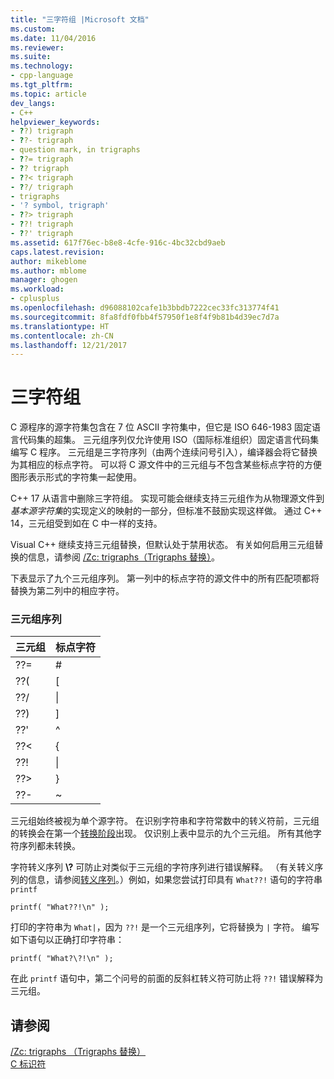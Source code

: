```yaml
---
title: "三字符组 |Microsoft 文档"
ms.custom: 
ms.date: 11/04/2016
ms.reviewer: 
ms.suite: 
ms.technology:
- cpp-language
ms.tgt_pltfrm: 
ms.topic: article
dev_langs:
- C++
helpviewer_keywords:
- ??) trigraph
- ??- trigraph
- question mark, in trigraphs
- ??= trigraph
- ?? trigraph
- ??< trigraph
- ??/ trigraph
- trigraphs
- '? symbol, trigraph'
- ??> trigraph
- ??! trigraph
- ??' trigraph
ms.assetid: 617f76ec-b8e8-4cfe-916c-4bc32cbd9aeb
caps.latest.revision: 
author: mikeblome
ms.author: mblome
manager: ghogen
ms.workload:
- cplusplus
ms.openlocfilehash: d96088102cafe1b3bbdb7222cec33fc313774f41
ms.sourcegitcommit: 8fa8fdf0fbb4f57950f1e8f4f9b81b4d39ec7d7a
ms.translationtype: HT
ms.contentlocale: zh-CN
ms.lasthandoff: 12/21/2017
---
```

# <a name="trigraphs"></a>三字符组
C 源程序的源字符集包含在 7 位 ASCII 字符集中，但它是 ISO 646-1983 固定语言代码集的超集。 三元组序列仅允许使用 ISO（国际标准组织）固定语言代码集编写 C 程序。 三元组是三字符序列（由两个连续问号引入），编译器会将它替换为其相应的标点字符。 可以将 C 源文件中的三元组与不包含某些标点字符的方便图形表示形式的字符集一起使用。  
  
 C++ 17 从语言中删除三字符组。 实现可能会继续支持三元组作为从物理源文件到*基本源字符集*的实现定义的映射的一部分，但标准不鼓励实现这样做。 通过 C++ 14，三元组受到如在 C 中一样的支持。  
  
 Visual C++ 继续支持三元组替换，但默认处于禁用状态。 有关如何启用三元组替换的信息，请参阅 [/Zc: trigraphs（Trigraphs 替换）](../build/reference/zc-trigraphs-trigraphs-substitution.md)。  
  
 下表显示了九个三元组序列。 第一列中的标点字符的源文件中的所有匹配项都将替换为第二列中的相应字符。  
  
### <a name="trigraph-sequences"></a>三元组序列  
  
|三元组|标点字符|  
|--------------|---------------------------|  
|??=|#|  
|??(|[|  
|??/|\|  
|??)|]|  
|??'|^|  
|??\<|{|  
|??!|&#124;|  
|??>|}|  
|??-|~|  
  
 三元组始终被视为单个源字符。 在识别字符串和字符常数中的转义符前，三元组的转换会在第一个[转换阶段](../preprocessor/phases-of-translation.md)出现。 仅识别上表中显示的九个三元组。 所有其他字符序列都未转换。  
  
 字符转义序列 **\\?** 可防止对类似于三元组的字符序列进行错误解释。 （有关转义序列的信息，请参阅[转义序列](../c-language/escape-sequences.md)。）例如，如果您尝试打印具有 `What??!` 语句的字符串 `printf`  
  
```  
printf( "What??!\n" );  
```  
  
 打印的字符串为 `What|`，因为 `??!` 是一个三元组序列，它将替换为 `|` 字符。 编写如下语句以正确打印字符串：  
  
```  
printf( "What?\?!\n" );  
```  
  
 在此 `printf` 语句中，第二个问号的前面的反斜杠转义符可防止将 `??!` 错误解释为三元组。  
  
## <a name="see-also"></a>请参阅  
 [/Zc: trigraphs （Trigraphs 替换）](../build/reference/zc-trigraphs-trigraphs-substitution.md)   
 [C 标识符](../c-language/c-identifiers.md)